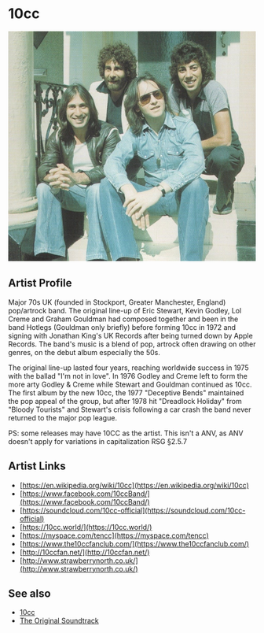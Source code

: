 # 10cc

![](../../assets/artists/10cc.png)

## Artist Profile

Major 70s UK (founded in Stockport, Greater Manchester, England) pop/artrock band. The original line-up of Eric Stewart, Kevin Godley, Lol Creme and Graham Gouldman had composed together and been in the band Hotlegs (Gouldman only briefly) before forming 10cc in 1972 and signing with Jonathan King's UK Records after being turned down by Apple Records. The band's music is a blend of pop, artrock often drawing on other genres, on the debut album especially the 50s.

The original line-up lasted four years, reaching worldwide success in 1975 with the ballad "I'm not in love". In 1976 Godley and Creme left to form the more arty Godley &amp; Creme while Stewart and Gouldman continued as 10cc. The first album by the new 10cc, the 1977 "Deceptive Bends" maintained the pop appeal of the group, but after 1978 hit "Dreadlock Holiday" from "Bloody Tourists" and Stewart's crisis following a car crash the band never returned to the major pop league.

PS: some releases may have 10CC as the artist. This isn't a ANV, as ANV doesn't apply for variations in capitalization RSG §2.5.7

## Artist Links

- [https://en.wikipedia.org/wiki/10cc](https://en.wikipedia.org/wiki/10cc)
- [https://www.facebook.com/10ccBand/](https://www.facebook.com/10ccBand/)
- [https://soundcloud.com/10cc-official](https://soundcloud.com/10cc-official)
- [https://10cc.world/](https://10cc.world/)
- [https://myspace.com/tencc](https://myspace.com/tencc)
- [https://www.the10ccfanclub.com/](https://www.the10ccfanclub.com/)
- [http://10ccfan.net/](http://10ccfan.net/)
- [http://www.strawberrynorth.co.uk/](http://www.strawberrynorth.co.uk/)


## See also

- [10cc](10cc.md)
- [The Original Soundtrack](The_Original_Soundtrack.md)
